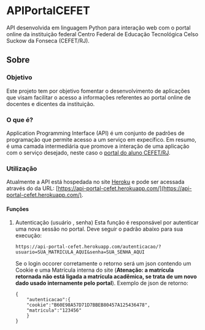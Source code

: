 # APIPortalCEFET
API desenvolvida em linguagem Python para interação web com o portal online da instituição federal Centro Federal de Educação Tecnológica Celso Suckow da Fonseca (CEFET/RJ). 

## Sobre

### Objetivo
Este projeto tem por objetivo fomentar o desenvolvimento de aplicações que visam facilitar o acesso a informações referentes ao portal online de docentes e dicentes da instituição.

### O que é?

Application Programming Interface (API) é um conjunto de padrões de programação que permite acesso a um serviço em expecífico. Em resumo, é uma camada intermediária que promove a interação de uma aplicação com o serviço desejado, neste caso o [portal do aluno CEFET/RJ](https://alunos.cefet-rj.br/aluno/).

### Utilização

Atualmente a API está hospedada no site [Heroku](https://www.heroku.com/) e pode ser acessada através do da URL: [https://api-portal-cefet.herokuapp.com/](https://api-portal-cefet.herokuapp.com/).

#### Funções

1. Autenticação (usuário , senha)
    Esta função é responsável por autenticar uma nova sessão no portal. Deve seguir o padrão abaixo para sua execução:
    ```
    https://api-portal-cefet.herokuapp.com/autenticacao/?usuario=SUA_MATRICULA_AQUI&senha=SUA_SENHA_AQUI
    ```
    Se o login occorer corretamente o retorno será um json contendo um Cookie e uma Matrícula interna do site (**Atenação: a matrícula retornada não está ligada a matrícula acadêmica, se trata de um novo dado usado internamente pelo portal**).
    Exemplo de json de retorno:
    ```
    {
        "autenticacao":{
        "cookie":"B60E98A57D71D7BBEB80457A125436478",
        "matricula":"123456"
        }
    }
    ```

